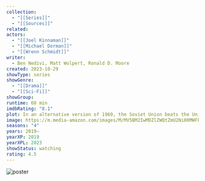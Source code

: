 ```yaml
---
collection:
  - "[[Series]]"
  - "[[Sources]]"
related: 
actors:
  - "[[Joel Kinnaman]]"
  - "[[Michael Dorman]]"
  - "[[Wrenn Schmidt]]"
writer:
  - Ben Nedivi, Matt Wolpert, Ronald D. Moore
created: 2023-10-29
showType: series
showGenre:
  - "[[Drama]]"
  - "[[Sci-Fi]]"
showGroup: 
runtime: 60 min
imdbRating: "8.1"
plot: In an alternative version of 1969, the Soviet Union beats the United States to the Moon, and the space race continues on for decades with still grander challenges and goals.
image: https://m.media-amazon.com/images/M/MV5BM2IwMDZlZWQtZmU2Ni00MWFkLTk1ZGMtZTc3NGVkNjIzNzIzXkEyXkFqcGdeQXVyMTQxNzMzNDI@._V1_SX300.jpg
seasons: "4"
years: 2019–
yearXP: 2019
yearXPL: 2023
showStatus: watching
rating: 4.5
---
```

![poster](https://m.media-amazon.com/images/M/MV5BM2IwMDZlZWQtZmU2Ni00MWFkLTk1ZGMtZTc3NGVkNjIzNzIzXkEyXkFqcGdeQXVyMTQxNzMzNDI@._V1_SX300.jpg)

